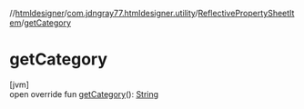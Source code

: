 //[htmldesigner](../../../index.md)/[com.jdngray77.htmldesigner.utility](../index.md)/[ReflectivePropertySheetItem](index.md)/[getCategory](get-category.md)

# getCategory

[jvm]\
open override fun [getCategory](get-category.md)(): [String](https://kotlinlang.org/api/latest/jvm/stdlib/kotlin/-string/index.html)
